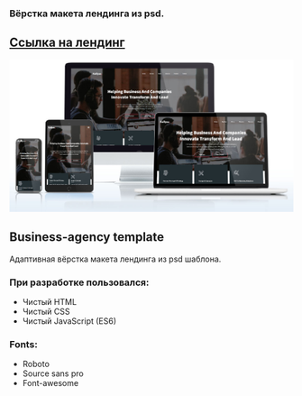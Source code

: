 ### Вёрстка макета лендинга из psd.
## <a href="https://github.com/BigPinkRoom/Businness-Agency">Ссылка на лендинг</a>
![alt text](screenshots/business-agency__screenshot.jpg)
## Business-agency template

Адаптивная вёрстка макета лендинга из psd шаблона.

### При разработке пользовался:
* Чистый HTML
* Чистый CSS
* Чистый JavaScript (ES6)
### Fonts:
* Roboto
* Source sans pro
* Font-awesome
